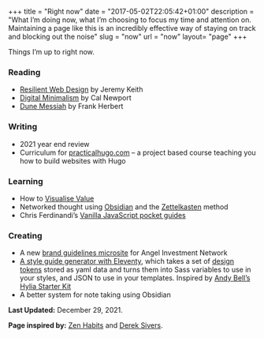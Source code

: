 +++
title = "Right now"
date = "2017-05-02T22:05:42+01:00"
description = "What I’m doing now, what I’m choosing to focus my time and attention on. Maintaining a page like this is an incredibly effective way of staying on track and blocking out the noise"
slug = "now"
url = "now"
layout= "page"
+++

Things I’m up to right now.

### Reading

- [Resilient Web Design](https://resilientwebdesign.com/) by Jeremy Keith
- [Digital Minimalism](https://www.calnewport.com/books/digital-minimalism/) by Cal Newport
- [Dune Messiah](https://www.goodreads.com/book/show/44492285-dune-messiah) by Frank Herbert

### Writing
- 2021 year end review
- Curriculum for [practicalhugo.com](https://practicalhugo.com) – a project based course teaching you how to build websites with Hugo

### Learning

- How to [Visualise Value](https://visualizevalue.com/)
- Networked thought using [Obsidian](https://obsidian.md/) and the [Zettelkasten](https://zettelkasten.de/) method
- Chris Ferdinandi’s [Vanilla JavaScript pocket guides](https://vanillajsguides.com/)

### Creating

- A new [brand guidelines microsite](https://design.angelinvestmentnetwork.co.uk/) for Angel Investment Network
- [A style guide generator with Eleventy](https://github.com/harrycresswell/design-tokens-eleventy), which takes a set of [design tokens](https://css-tricks.com/what-are-design-tokens/) stored as yaml data and turns them into Sass variables to use in your styles, and JSON to use in your templates. Inspired by [Andy Bell’s Hylia Starter Kit](https://hylia.website/styleguide/)
- A better system for note taking using Obsidian
  

**Last Updated:** December 29, 2021.

**Page inspired by:** [Zen Habits](https://zenhabits.net/now/) and [Derek Sivers](https://nownownow.com/about).
